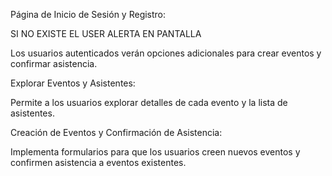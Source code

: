 Página de Inicio de Sesión y Registro:

SI NO EXISTE EL USER ALERTA EN PANTALLA

Los usuarios autenticados verán opciones adicionales para crear eventos y confirmar asistencia.

Explorar Eventos y Asistentes:

Permite a los usuarios explorar detalles de cada evento y la lista de asistentes.

Creación de Eventos y Confirmación de Asistencia:

Implementa formularios para que los usuarios creen nuevos eventos y confirmen asistencia a eventos existentes.
